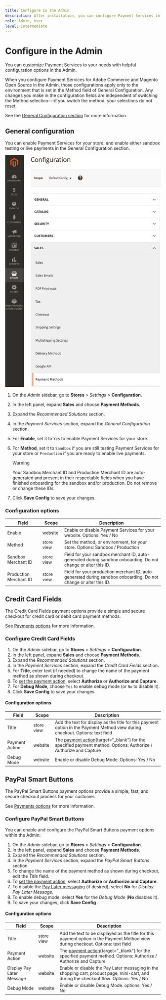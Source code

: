 ```yaml
---
title: Configure in the Admin
description: After installation, you can configure Payment Services in the Admin.
role: Admin, User
level: Intermediate
---
```

# Configure in the Admin

You can customize Payment Services to your needs with helpful configuration options in the Admin.

When you configure Payment Services for Adobe Commerce and Magento Open Source in the Admin, those configurations apply only to the environment that is set in the Method field of General Configuration. Any changes you make in the configuration fields are independent of switching the Method selection---if you switch the method, your selections do not reset.

See the [General Configuration section](#general-configuration) for more information.

## General configuration

You can enable Payment Services for your store, and enable either sandbox testing or live payments in the General Configuration section.

![Methods view](assets/methods-view.png)

1. On the _Admin_ sidebar, go to **Stores** > _Settings_ > **Configuration**.
1. In the left panel, expand **Sales** and choose **Payment Methods**.
1. Expand the _Recommended Solutions_ section.
1. In the _Payment Services_ section, expand the _General Configuration_ section.
1. For **Enable**, set it to `Yes` to enable Payment Services for your store.
1. For **Method**, set it to `Sandbox` if you are still testing Payment Services for your store or `Production` if you are ready to enable live payments.

   >[!WARNING]
   >
   >Your Sandbox Merchant ID and Production Merchant ID are auto-generated and present in their respectable fields when you have finished onboarding for the sandbox and/or production. Do not remove or change these IDs.

1. Click **Save Config** to save your changes.

### Configuration options

| Field | Scope | Description |
|---|---|---|
| Enable | website | Enable or disable Payment Services for your website. Options: Yes / No |
| Method | store view | Set the method, or environment, for your store. Options: Sandbox / Production |
| Sandbox Merchant ID | store view | Field for your sandbox merchant ID, auto-generated during sandbox onboarding. Do not change or alter this ID. |
| Production Merchant ID | store view | Field for your production merchant ID, auto-generated during sandbox onboarding. Do not change or alter this ID. |

## Credit Card Fields

The Credit Card Fields payment options provide a simple and secure checkout for credit card or debit card payment methods.

See [Payments options](payments-options.md#paypal-smart-buttons) for more information.

### Configure Credit Card Fields

1. On the _Admin_ sidebar, go to **Stores** > _Settings_ > **Configuration**.
1. In the left panel, expand **Sales** and choose **Payment Methods**.
1. Expand the _Recommended Solutions_ section.
1. In the _Payment Services_ section, expand the _Credit Card Fields_ section.
1. For **Title**, enter text (if needed) to change the name of the payment method as shown during checkout.
1. To [set the payment action](production.md#set-payment-services-as-payment-method), select **Authorize** or **Authorize and Capture**.
1. For **Debug Mode**, choose `Yes` to enable debug mode (or `No` to disable it).
1. Click **Save Config** to save your changes.

#### Configuration options

| Field | Scope | Description |
|---|---|---|
| Title | store view | Add the text for display as the title for this payment option in the Payment Method view during checkout. Options: text field |
| Payment Action | website | The [payment action](https://docs.magento.com/user-guide/configuration/sales/payment-methods.html#payment-actions){target="_blank"} for the specified payment method. Options: Authorize / Authorize and Capture |
| Debug Mode | website | Enable or disable Debug Mode. Options: Yes / No |

## PayPal Smart Buttons

The PayPal Smart Buttons payment options provide a simple, fast, and secure checkout process for your customer.

See [Payments options](payments-options.md#paypal-smart-buttons) for more information.

### Configure PayPal Smart Buttons

You can enable and configure the PayPal Smart Buttons payment options within the Admin:

1. On the _Admin_ sidebar, go to **Stores** > _Settings_ > **Configuration**.
1. In the left panel, expand **Sales** and choose **Payment Methods**.
1. Expand the _Recommended Solutions_ section.
1. In the _Payment Services_ section, expand the _PayPal Smart Buttons_ section.
1. To change the name of the payment method as shown during checkout, edit the _Title_ field.
1. To [set the payment action](production.md#set-payment-services-as-payment-method), select **Authorize** or **Authorize and Capture**.
1. To disable the [Pay Later messaging](payments-options.md#pay-later-button) (if desired), select **No** for _Display Pay Later Message_.
1. To enable debug mode, select **Yes** for the _Debug Mode_ (**No** disables it).
1. To save your changes, click **Save Config** .

#### Configuration options

| Field | Scope | Description |
|---|---|---|
| Title | store view | Add the text to be displayed as the title for this payment option in the Payment Method view during checkout. Options: text field |
| Payment Action | website | The [payment action](https://docs.magento.com/user-guide/configuration/sales/payment-methods.html#payment-actions){target="_blank"} for the specified payment method. Options: Authorize / Authorize and Capture |
| Display Pay Later Message | website | Enable or disable the Pay Later messaging in the shopping cart, product page, mini-cart, and during the checkout flow. Options: Yes / No |
| Debug Mode | website | Enable or disable Debug Mode. options: Yes / No |
